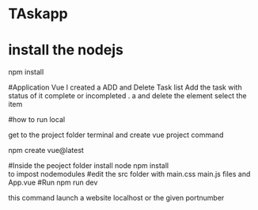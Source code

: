 # TAskapp

# install the nodejs 
npm install

#Application
Vue I created a ADD and Delete Task list 
Add the task with status  of  it complete or incompleted .
a and delete the element 
select the item 

#how to run local

get  to the project folder terminal and create vue project command

npm create vue@latest

#Inside the peoject folder install node
npm install  
to impost nodemodules
 #edit the src folder
 with main.css
 main.js
 files
 and App.vue
#Run
npm run dev

this command launch a website localhost or the given portnumber 




 


